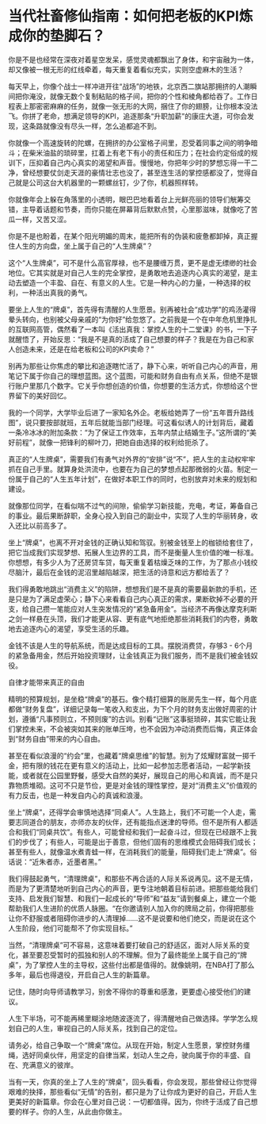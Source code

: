 # 当代社畜修仙指南：如何把老板的KPI炼成你的垫脚石？
你是不是也经常在深夜对着星空发呆，感觉灵魂都飘出了身体，和宇宙融为一体，却又像被一根无形的红线牵着，每天重复着看似充实，实则空虚麻木的生活？

每天早上，你像个战士一样冲进开往“战场”的地铁，北京西二旗站那拥挤的人潮瞬间把你淹没，就像无数个复制粘贴的格子间，把你的个性和棱角都给吞了。工作日程表上那密密麻麻的任务，就像一张无形的大网，捆住了你的翅膀，让你根本没法飞。你拼了老命，想满足领导的KPI，追逐那条“升职加薪”的康庄大道，可你会发现，这条路就像没有尽头一样，怎么追都追不到。

你就像一个高速旋转的陀螺，在拥挤的办公室格子间里，忍受着同事之间的明争暗斗；在柴米油盐的琐碎里，扛着上有老下有小的责任和压力；在社会约定俗成的规训下，压抑着自己内心真实的渴望和声音。慢慢地，你把年少时的梦想忘得一干二净，曾经想要仗剑走天涯的豪情壮志也没了，甚至连生活的掌控感都没了，觉得自己就是公司这台大机器里的一颗螺丝钉，少了你，机器照样转。

你就像年会上躲在角落里的小透明，眼巴巴地看着台上光鲜亮丽的领导们觥筹交错，主导着话题和节奏，而你只能在屏幕背后默默点赞，心里那滋味，就像吃了苦瓜一样，又苦又涩。

你是不是也盼着，在某个阳光明媚的周末，能把所有的伪装和疲惫都卸掉，真正握住人生的方向盘，坐上属于自己的“人生牌桌”？

这个“人生牌桌”，可不是什么高官厚禄，也不是腰缠万贯，更不是虚无缥缈的社会地位。它其实就是对自己人生的完全掌控，是勇敢地去追逐内心真实的渴望，是主动去塑造一个丰盈、自在、有意义的人生。它是一种内心的力量，一种选择的权利，一种活出真我的勇气。

要坐上人生的“牌桌”，首先得有清醒的人生愿景。别再被社会“成功学”的鸡汤灌得晕头转向，也别被父母亲戚的“为你好”给忽悠了。之前我是一个在中年危机里挣扎的互联网高管，偶然看了一本叫《活出真我：掌控人生的十二堂课》的书，一下子就醒悟了，开始反思：“我是不是真的活成了自己想要的样子？我是在为自己和家人创造未来，还是在给老板和公司的KPI卖命？”

别再为那些让你焦虑的攀比和追逐瞎忙活了，静下心来，听听自己内心的声音，用笔记下属于你自己的理想蓝图。这个蓝图，可能和财务自由有点关系，但绝不是银行账户里那几个数字。它关乎你想创造的价值，你想要的生活方式，你想给这个世界留下的美好回忆。

我的一个同学，大学毕业后进了一家知名外企。老板给她弄了一份“五年晋升路线图”，说只要按部就班，五年后就能当部门经理。可这看似诱人的计划背后，藏着一条冷冰冰的附加条款：“为了保证工作效率，五年内禁止结婚生子。”这所谓的“美好前程”，就像一把锋利的柳叶刀，把她自由选择的权利给扼杀了。


真正的“人生牌桌”，需要我们有勇气对外界的“安排”说“不”，把人生的主动权牢牢抓在自己手里。就算身处洪流中，也要在为自己的梦想点起那微弱的火苗。制定一份属于自己的“人生五年计划”，在做好本职工作的同时，也别放弃对未来的规划和建设。

就像那位同学，在看似喘不过气的间隙，偷偷学习新技能，充电，考证，筹备自己的事业。最后果断辞职，全身心投入到自己的副业中，实现了人生的华丽转身，收入还比以前高多了。

坐上“牌桌”，也离不开对金钱的正确认知和驾驭。别被金钱至上的枷锁给套住了，把它当成我们实现梦想、拓展人生边界的工具，而不是衡量人生价值的唯一标准。你想想，有多少人为了还房贷车贷，每天重复着枯燥乏味的工作，为了那点小钱绞尽脑汁，最后在金钱的泥沼里越陷越深，把生活的诗意和远方都给丢了？

我们得勇敢地跳出“消费主义”的陷阱，想想我们是不是真的需要最新款的手机，还是只是为了满足虚荣心；静下心来看看自己内心真正的需求，果断砍掉不必要的开支，给自己攒一笔能应对人生突发情况的“紧急备用金”。当经济不再像达摩克利斯之剑一样悬在头顶，我们才能更从容、更有底气地拒绝那些消耗我们的内卷，勇敢地去追逐内心的渴望，享受生活的乐趣。

金钱不该是人生的导航系统，而是达成目标的工具。摆脱消费贷，存够3 - 6个月的紧急备用金，然后开始投资理财，让金钱真正为我们服务，而不是我们被金钱奴役。

自律才能带来真正的自由

精明的预算规划，是坐稳“牌桌”的基石。像个精打细算的账房先生一样，每个月底都做“财务复盘”，详细记录每一笔收入和支出，为下个月的财务支出做好周密的计划，遵循“凡事预则立，不预则废”的古训。别看“记账”这事挺琐碎，其实它能让我们掌控未来，不会被突如其来的账单压垮，也不会因为冲动消费而后悔，真正体会到“财务自由”带来的内心自由。

甚至在看似浪漫的“约会”里，也藏着“牌桌思维”的智慧。别为了炫耀财富就一掷千金，把有限的钱花在更有意义的活动上，比如一起参加志愿者活动，一起学新技能，或者就在公园里野餐，感受大自然的美好，展现自己的用心和真诚，而不是只靠物质堆砌。这可不只是节俭，更是对金钱的理性掌控，是对“消费主义”价值观的有力反击，也是一种发自内心的真诚和浪漫。

坐上“牌桌”，还得学会审慎地选择“同桌人”。人生路上，我们不可能一个人走，需要志同道合的朋友，亦师亦友的伙伴，还有能指点迷津的导师。但不是所有人都适合和我们“同桌共饮”。有些人，可能曾经和我们一起奋斗过，但现在已经跟不上我们的步伐了；有些人，可能是出于善意，但他们固有的思维模式会阻碍我们成长；甚至有些人，就像温水煮青蛙一样，在消耗我们的能量，阻碍我们走上“牌桌”。俗话说：“近朱者赤，近墨者黑。”

我们得鼓起勇气，“清理牌桌”，和那些不再合适的人际关系说再见。这不是无情，而是为了更清楚地听到自己内心的声音，更专注地朝着目标前进。把那些能给我们支持、启发我们智慧、和我们一起成长的“导师”和“益友”请到餐桌上，建立一个能帮助我们人生进阶的优质人脉圈。“在你邀请别人加入你的牌局之前，你得把那些让你不舒服或者阻碍你进步的人清理掉……这不是说要和他们绝交，而是说在这个人生阶段，他们可能帮不了你实现目标。”

当然，“清理牌桌”可不容易，这意味着要打破自己的舒适区，面对人际关系的变化，甚至要忍受暂时的孤独和别人的不理解。但为了最终能坐上属于自己的“牌桌”，为了掌控人生的主导权，这些付出都是值得的。就像姚明，在NBA打了那么多年，最后也得退役，开启自己人生的新篇章。

记住，随时向导师请教学习，别舍不得你的尊重和感激，更要虚心接受他们的建议。

人生下半场，可不能再稀里糊涂地随波逐流了，得清醒地自己做选择。学学怎么规划自己的人生，审视自己的人际关系，找到自己的定位。

请务必，给自己争取一个“牌桌”席位。从现在开始，制定人生愿景，掌控财务缰绳，选好同桌伙伴，用坚定的自律当桨，划动人生之舟，驶向属于你的丰盛、自在、充满意义的彼岸。

当有一天，你真的坐上了人生的“牌桌”，回头看看，你会发现，那些曾经让你觉得艰难的抉择，那些看似“无情”的告别，都只是为了让你成为更好的自己，开启人生更美好的新篇章。你会在心里对自己说：一切都值得。因为，你终于活成了自己想要的样子。你的人生，从此由你做主。 



